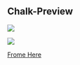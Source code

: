 ## Chalk-Preview

![](https://camo.githubusercontent.com/6b0dc65e5c1d4f1f53aac072b8bb0ef92f7e9cd513bde35cdf609e10ab0d3226/68747470733a2f2f63646e2e6a7364656c6976722e6e65742f67682f6368616c6b2f616e73692d7374796c657340383236313639376339356266333462366337373637653263626539393431613835316435393338352f73637265656e73686f742e737667)

![](https://cdn.discordapp.com/attachments/831877886680104971/914438821909778432/unknown.png)

[Frome Here](https://github.com/chalk/chalk)
